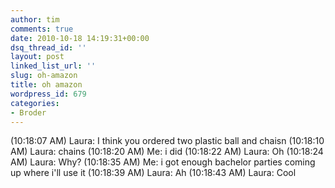 ```yaml
---
author: tim
comments: true
date: 2010-10-18 14:19:31+00:00
dsq_thread_id: ''
layout: post
linked_list_url: ''
slug: oh-amazon
title: oh amazon
wordpress_id: 679
categories:
- Broder
---
```


(10:18:07 AM) Laura: I think you ordered two plastic ball and chaisn (10:18:10
AM) Laura: chains (10:18:20 AM) Me: i did (10:18:22 AM) Laura: Oh (10:18:24
AM) Laura: Why? (10:18:35 AM) Me: i got enough bachelor parties coming up
where i'll use it (10:18:39 AM) Laura: Ah (10:18:43 AM) Laura: Cool

